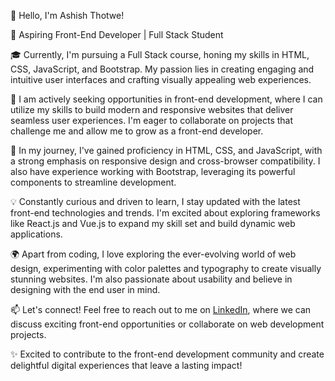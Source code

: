 👋 Hello, I'm Ashish Thotwe!

🌟 Aspiring Front-End Developer | Full Stack Student

🎓 Currently, I'm pursuing a Full Stack course, honing my skills in HTML, CSS, JavaScript, and Bootstrap. My passion lies in creating engaging and intuitive user interfaces and crafting visually appealing web experiences.

💼 I am actively seeking opportunities in front-end development, where I can utilize my skills to build modern and responsive websites that deliver seamless user experiences. I'm eager to collaborate on projects that challenge me and allow me to grow as a front-end developer.

🚀 In my journey, I've gained proficiency in HTML, CSS, and JavaScript, with a strong emphasis on responsive design and cross-browser compatibility. I also have experience working with Bootstrap, leveraging its powerful components to streamline development.

💡 Constantly curious and driven to learn, I stay updated with the latest front-end technologies and trends. I'm excited about exploring frameworks like React.js and Vue.js to expand my skill set and build dynamic web applications.

🌍 Apart from coding, I love exploring the ever-evolving world of web design, experimenting with color palettes and typography to create visually stunning websites. I'm also passionate about usability and believe in designing with the end user in mind.

📫 Let's connect! Feel free to reach out to me on [LinkedIn](www.linkedin.com/in/ashish-thotwe-14512b212), where we can discuss exciting front-end opportunities or collaborate on web development projects.

✨ Excited to contribute to the front-end development community and create delightful digital experiences that leave a lasting impact!

